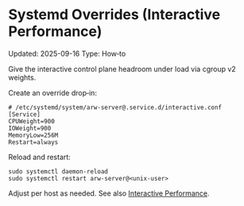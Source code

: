 # Systemd Overrides (Interactive Performance)
Updated: 2025-09-16
Type: How‑to

Give the interactive control plane headroom under load via cgroup v2 weights.

Create an override drop‑in:

```
# /etc/systemd/system/arw-server@.service.d/interactive.conf
[Service]
CPUWeight=900
IOWeight=900
MemoryLow=256M
Restart=always
```

Reload and restart:

```
sudo systemctl daemon-reload
sudo systemctl restart arw-server@<unix-user>
```

Adjust per host as needed. See also [Interactive Performance](../guide/interactive_performance.md).
